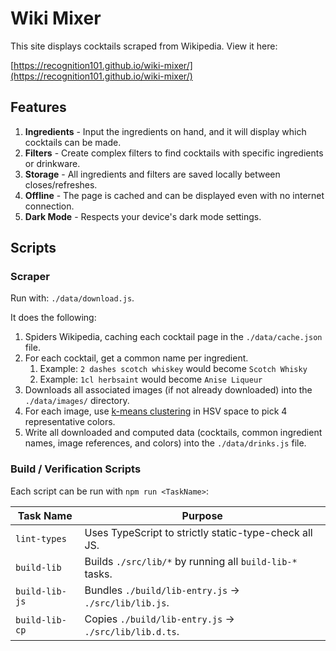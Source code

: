 # Wiki Mixer

This site displays cocktails scraped from Wikipedia. View it here:

[https://recognition101.github.io/wiki-mixer/](https://recognition101.github.io/wiki-mixer/)

## Features

 1. **Ingredients** - Input the ingredients on hand, and it will display which cocktails can be made.
 2. **Filters** - Create complex filters to find cocktails with specific ingredients or drinkware.
 3. **Storage** - All ingredients and filters are saved locally between closes/refreshes.
 4. **Offline** - The page is cached and can be displayed even with no internet connection.
 5. **Dark Mode** - Respects your device's dark mode settings.

## Scripts

### Scraper

Run with: `./data/download.js`.

It does the following:

1. Spiders Wikipedia, caching each cocktail page in the `./data/cache.json` file.
2. For each cocktail, get a common name per ingredient.
    1. Example: `2 dashes scotch whiskey` would become `Scotch Whisky`
    2. Example: `1cl herbsaint` would become `Anise Liqueur`
3. Downloads all associated images (if not already downloaded) into the `./data/images/` directory.
4. For each image, use [k-means clustering](https://en.wikipedia.org/wiki/K-means_clustering) in HSV space to pick 4 representative colors.
5. Write all downloaded and computed data (cocktails, common ingredient names, image references, and colors) into the `./data/drinks.js` file.

### Build / Verification Scripts

Each script can be run with `npm run <TaskName>`:

| Task Name      | Purpose                                                    |
| -------------- | ---------------------------------------------------------- |
| `lint-types`   | Uses TypeScript to strictly static-type-check all JS.      |
| `build-lib`    | Builds `./src/lib/*` by running all `build-lib-*` tasks.   |
| `build-lib-js` | Bundles `./build/lib-entry.js` &rarr; `./src/lib/lib.js`.  |
| `build-lib-cp` | Copies `./build/lib-entry.js` &rarr; `./src/lib/lib.d.ts`. |

